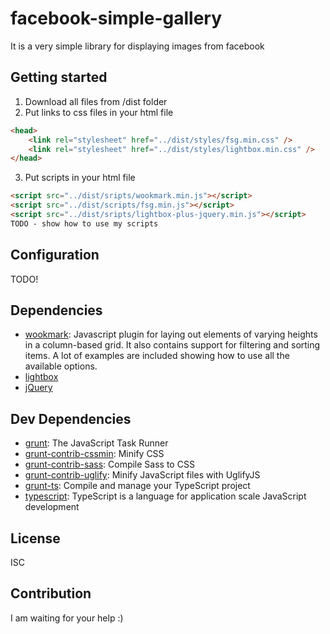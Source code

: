 # facebook-simple-gallery 

It is a very simple library for displaying images from facebook

## Getting started

1. Download all files from /dist folder
2. Put links to css files in your html file
```html
<head>
    <link rel="stylesheet" href="../dist/styles/fsg.min.css" />
	<link rel="stylesheet" href="../dist/styles/lightbox.min.css" />
</head>
```
3. Put scripts in your html file
```html
<script src="../dist/sripts/wookmark.min.js"></script>
<script src="../dist/scripts/fsg.min.js"></script>
<script src="../dist/sripts/lightbox-plus-jquery.min.js"></script>
TODO - show how to use my scripts
```

## Configuration

TODO!

## Dependencies

- [wookmark](https://github.com/germanysbestkeptsecret/Wookmark-jQuery): Javascript plugin for laying out elements of varying heights in a column-based grid. It also contains support for filtering and sorting items. A lot of examples are included showing how to use all the available options.
- [lightbox](https://github.com/lokesh/lightbox2/)
- [jQuery](https://github.com/jquery/jquery)

## Dev Dependencies

- [grunt](https://github.com/gruntjs/grunt): The JavaScript Task Runner
- [grunt-contrib-cssmin](https://github.com/gruntjs/grunt-contrib-cssmin): Minify CSS
- [grunt-contrib-sass](https://github.com/gruntjs/grunt-contrib-sass): Compile Sass to CSS
- [grunt-contrib-uglify](https://github.com/gruntjs/grunt-contrib-uglify): Minify JavaScript files with UglifyJS
- [grunt-ts](https://github.com/TypeStrong/grunt-ts): Compile and manage your TypeScript project
- [typescript](https://github.com/Microsoft/TypeScript): TypeScript is a language for application scale JavaScript development

## License

ISC

## Contribution
I am waiting for your help :)